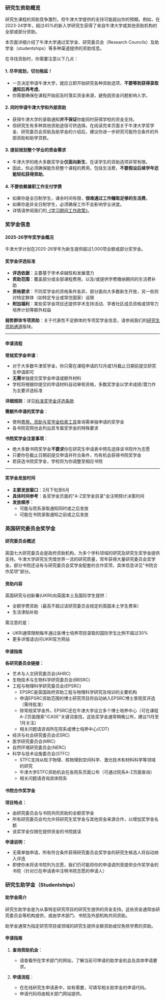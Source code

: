 ### 研究生资助概览  

研究生课程的资助竞争激烈，但牛津大学提供的支持可能超出你的预期。例如，在2023-24学年，超过45%的新入学研究生获得了来自牛津大学或其他资助机构的全部或部分资助。  

本页面详细介绍了牛津大学通过奖学金、研究委员会（Research Councils）及助学金（studentships）等多种渠道提供的资助信息。  

在寻找资助时，你需要注意以下几点：  

#### 1. **尽早规划，切勿拖延！**  
   - 一旦决定申请牛津大学，就应立即开始研究各种资助选项，**不要等到获得录取通知后再考虑**。  
   - 你需要确保在课程开始前及时落实资金来源，避免因资金问题影响入学。  

#### 2. **同时申请牛津大学和外部资助**  
   - 获得牛津大学的录取通知**并不保证**你能同时获得学校的资金支持。  
   - 但研究生有多种其他资助途径可供选择。在阅读完本页面关于牛津大学奖学金、研究委员会资助及助学金的介绍后，建议你进一步研究可能符合条件的外部资助和助学贷款。  

#### 3. **提前规划整个学业的资金需求**  
   - 牛津大学的绝大多数奖学金**仅面向新生**，在读学生的资助选项非常有限。  
   - 因此，你必须确保能负担整个课程的费用，包括生活费，**不要假设后续学年还能轻松获得资助**。  

#### 4. **不要依赖兼职工作支付学费**  
   - 如果你是全日制学生，课余时间有限，**很难通过工作赚取足够的生活费**。  
   - 如果你是非全日制学生，必须确保工作不会影响学业进度。  
   - 详情请参阅我们的[《学习期间工作政策》](相关链接)。  

### 奖学金信息  

#### 2025-26学年奖学金概况  
牛津大学计划在2025-26学年为新生提供超过1,000项全额或部分奖学金。  

#### 奖学金评选标准  
- **评选依据**：主要基于学术卓越性和发展潜力  
- **资助范围**：覆盖部分或全部课程费用，以及/或提供学费缴纳期间的生活费补助  
- **资格要求**：不同奖学金的资格条件各异，部分面向大多数新生开放，另一些则对特定群体（如特定专业或常住国家）设限  
- **附加福利**：某些奖学金项目还提供学术支持活动、学者社区成员资格或领导力培养计划等额外权益  

**弱势群体专项资助**：关于代表性不足群体的专项奖学金信息，请参阅我们的[研究生资助通道](相关链接)版块。  

---

#### 申请流程  
**常规奖学金申请**：  
- 对于大多数牛津奖学金，你只需在课程申请的12月或1月截止日期前提交研究生申请即可  
- **无需**单独提交奖学金申请或额外材料  
- 学校将根据你提交的申请材料自动审核资格，多数奖学金以学术成绩/潜力作为主要评选标准  

**详细规则**：详见[标准奖学金评选条款](相关链接)  

**需额外申请的奖学金**：  
- 使用[费用、资助与奖学金检索工具](相关链接)查询需单独申请的奖学金  
- 各书院官网也会列出其专属奖学金的特殊要求  

**书院奖学金注意事项**：  
- 绝大多数书院奖学金**不要求**你在研究生申请表中预先选择该书院作为志愿  
- 只要你在截止日期前提交申请并符合条件，均有机会获得书院奖学金  
- 若获选书院奖学金，学校将为你调整至相应书院  

---

#### 奖学金发放时间  
- **主要发放窗口**：2月下旬至6月  
- **具体时间参考**：各奖学金页面的"A-Z奖学金目录"会注明预计决策时间  
- **发放顺序**：  
  - 可能与院系录取通知同时或之后发放  
  - 可能在书院录取通知之前或之后发放  

### 英国研究委员会奖学金

#### 研究委员会概述
英国七大研究委员会是政府资助机构，为多个学科领域的研究及研究生奖学金提供支持。牛津大学研究生凭借世界一流的研究质量，常年获得大量研究委员会奖学金。部分书院还设有与研究委员会奖学金配套的合作奖项，具体信息详见"书院合作奖项"部分。

#### 资助内容
英国研究与创新署(UKRI)向英国本土及国际学生提供：
- 全额学费资助（最高不超过该研究委员会规定的英国本土学生费率）
- 生活津贴补助

需注意的是：
- UKRI通常限制每年通过各博士培养项目录取的国际学生比例不超过30%
- 更多详情请访问UKRI官方网站

#### 申请指南

**各研究委员会链接：**
- 艺术与人文研究委员会(AHRC)
- 生物技术与生物科学研究委员会(BBSRC)
- 工程与物理科学研究委员会(EPSRC)
  - EPSRC是英国政府资助工程与物理科学研究及培训的主要机构
  - 申请EPSRC资助范围的博士研究项目将自动纳入EPSRC博士景观奖评选（需待批准）
  - 除常规奖学金外，EPSRC还在牛津大学设立多个博士培养中心（可在课程A-Z页面搜索"iCASE"关键词查找，这些奖学金通常稍晚公布，建议11月至1月关注）
  - 相关问题请咨询所在院系或博士培养中心(CDT)
- 经济与社会研究委员会(ESRC)
- 医学研究委员会(MRC)
- 自然环境研究委员会(NERC)
- 科学与技术设施委员会(STFC)
  - STFC支持从粒子物理、核物理到空间科学、激光技术和材料科学等领域的研究
  - 牛津大学STFC资助机会在各院系页面公布（可通过院系A-Z页面查询）
  - 相关问题请咨询具体院系

#### 书院合作奖学金

**项目特点：**
- 由研究委员会与书院共同资助的全额奖学金
- 所有研究委员会均允许将研究生奖学金与其他资金来源合作，以增加奖学金名额
- 该奖学金仅限在提供资金的书院就读

**申请说明：**
- 无需单独申请，所有符合条件获得研究委员会奖学金的研究生候选人将自动纳入评选
- 即使你未将该书院列为志愿，我们仍可能将你的申请调剂至提供合作奖学金的书院（针对已在申请表中注明书院志愿的申请人）

### 研究生助学金（Studentships）

#### 助学金简介
研究生助学金是为从事特定研究项目的研究生提供的资金支持。这些资金通常由研究委员会等机构提供，或由学术部门、书院及外部机构共同资助。

助学金通常为指定研究项目或领域的研究生提供全额资助或仅免除学费的资助。

#### 申请指南
1. **查询资助机会**：
   - 请查看所在学术部门的网站，了解当前可申请的助学金机会及具体申请要求。

2. **申请流程**：
   - 在在线研究生申请表中，如有需要，可填写相关助学金的申请代码。
   - 申请代码将由相关部门网站提供。